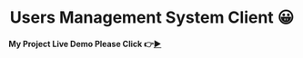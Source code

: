 <h1 align="center"> Users Management System Client 😀</h1>



#### My Project Live Demo Please Click 👉[▶](https://users-management-system-client.netlify.app/ 'Click For Live Project Demo')
